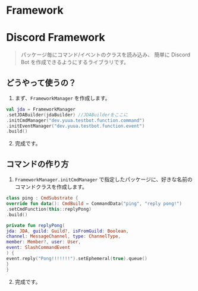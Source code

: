 # Framework 

# Discord Framework

> パッケージ毎にコマンド/イベントのクラスを読み込み、 
簡単に Discord Bot を作成できるようにするライブラリです。 
> 

## どうやって使うの？

1. まず、`FrameworkManager` を作成します。 

```kotlin 
val jda = FrameworkManager 
.setJDABuilder(jdaBuilder) //JDABuilderをここに 
.initCmdManager("dev.yuua.testbot.function.command") 
.initEventManager("dev.yuua.testbot.function.event") 
.build() 
``` 

2. 完成です。 

## コマンドの作り方

1. `FrameworkManager.initCmdManager` で指定したパッケージに、好きな名前のコマンドクラスを作成します。 

```kotlin 
class ping : CmdSubstrate { 
override fun data(): CmdBuild = CommandData("ping", "reply pong!") 
.setCmdFunction(this::replyPong) 
.build() 

private fun replyPong( 
jda: JDA, guild: Guild?, isFromGuild: Boolean, 
channel: MessageChannel, type: ChannelType, 
member: Member?, user: User, 
event: SlashCommandEvent 
) { 
event.reply("Pong!!!!!!!").setEphemeral(true).queue() 
} 
} 
``` 

2. 完成です。